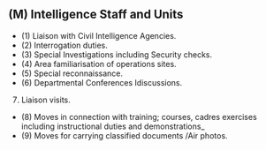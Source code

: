 ## (M) Intelligence Staff and Units

- (1) Liaison with Civil Intelligence Agencies.
- (2)   Interrogation duties.
- (3) Special Investigations including Security checks.
- (4) Area familiarisation of operations sites.
- (5) Special reconnaissance.
- (6)   Departmental Conferences Idiscussions.
7. Liaison visits.
- (8) Moves in connection with training; courses, cadres exercises including instructional duties and demonstrations\_
- (9) Moves for carrying classified documents /Air photos.

